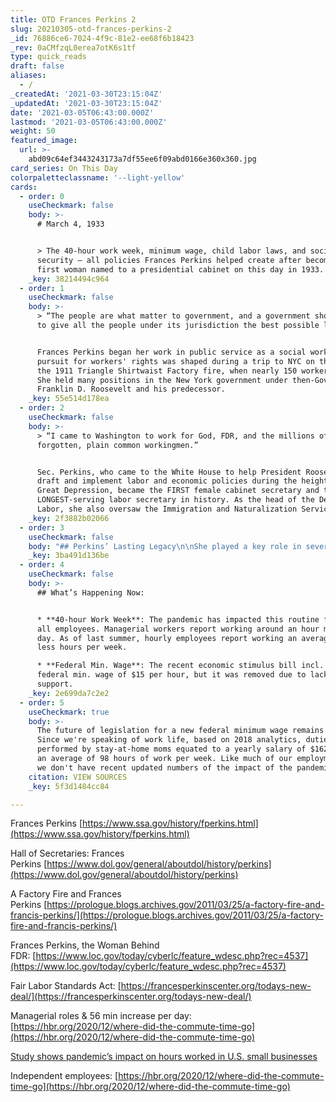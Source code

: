 ```yaml
---
title: OTD Frances Perkins 2
slug: 20210305-otd-frances-perkins-2
_id: 76886ce6-7024-4f9c-81e2-ee68f6b18423
_rev: 0aCMfzqL0erea7otK6s1tf
type: quick_reads
draft: false
aliases:
  - /
_createdAt: '2021-03-30T23:15:04Z'
_updatedAt: '2021-03-30T23:15:04Z'
date: '2021-03-05T06:43:00.000Z'
lastmod: '2021-03-05T06:43:00.000Z'
weight: 50
featured_image:
  url: >-
    abd09c64ef3443243173a7df55ee6f09abd0166e360x360.jpg
card_series: On This Day
colorpaletteclassname: '--light-yellow'
cards:
  - order: 0
    useCheckmark: false
    body: >-
      # March 4, 1933


      > The 40-hour work week, minimum wage, child labor laws, and social
      security – all policies Frances Perkins helped create after becoming the
      first woman named to a presidential cabinet on this day in 1933.
    _key: 38214494c964
  - order: 1
    useCheckmark: false
    body: >-
      > “The people are what matter to government, and a government should aim
      to give all the people under its jurisdiction the best possible life.”


      Frances Perkins began her work in public service as a social worker. Her
      pursuit for workers' rights was shaped during a trip to NYC on the day of
      the 1911 Triangle Shirtwaist Factory fire, when nearly 150 workers died.
      She held many positions in the New York government under then-Governor
      Franklin D. Roosevelt and his predecessor.
    _key: 55e514d178ea
  - order: 2
    useCheckmark: false
    body: >-
      > “I came to Washington to work for God, FDR, and the millions of
      forgotten, plain common workingmen.”


      Sec. Perkins, who came to the White House to help President Roosevelt
      draft and implement labor and economic policies during the height of the
      Great Depression, became the FIRST female cabinet secretary and the
      LONGEST-serving labor secretary in history. As the head of the Dept. of
      Labor, she also oversaw the Immigration and Naturalization Service.
    _key: 2f3882b02066
  - order: 3
    useCheckmark: false
    body: "## Perkins’ Lasting Legacy\n\nShe played a key role in several parts of FDR’s New Deal – including the passing of the Fair Labor Standards Act (1938).\n\n* The act\_established a federal minimum wage ($0.25/hour with a gradual increase over the course of 7 years).\n* It also lowered the standard work week to 44 hours/week (which would decrease to 40 hours/week by 1940)."
    _key: 3ba491d136be
  - order: 4
    useCheckmark: false
    body: >-
      ## What’s Happening Now:


      * **40-hour Work Week**: The pandemic has impacted this routine for nearly
      all employees. Managerial workers report working around an hour more each
      day. As of last summer, hourly employees report working an average of 36%
      less hours per week.

      * **Federal Min. Wage**: The recent economic stimulus bill incl. a *new*
      federal min. wage of $15 per hour, but it was removed due to lack of
      support.
    _key: 2e699da7c2e2
  - order: 5
    useCheckmark: true
    body: >-
      The future of legislation for a new federal minimum wage remains TBD.
      Since we're speaking of work life, based on 2018 analytics, duties
      performed by stay-at-home moms equated to a yearly salary of $162,581 with
      an average of 98 hours of work per week. Like much of our employment data,
      we don't have recent updated numbers of the impact of the pandemic.
    citation: VIEW SOURCES
    _key: 5f3d1484cc84

---
```

Frances Perkins [https://www.ssa.gov/history/fperkins.html](https://www.ssa.gov/history/fperkins.html)

Hall of Secretaries: Frances Perkins [https://www.dol.gov/general/aboutdol/history/perkins](https://www.dol.gov/general/aboutdol/history/perkins)

A Factory Fire and Frances Perkins [https://prologue.blogs.archives.gov/2011/03/25/a-factory-fire-and-francis-perkins/](https://prologue.blogs.archives.gov/2011/03/25/a-factory-fire-and-francis-perkins/)

Frances Perkins, the Woman Behind FDR: [https://www.loc.gov/today/cyberlc/feature_wdesc.php?rec=4537](https://www.loc.gov/today/cyberlc/feature_wdesc.php?rec=4537)

Fair Labor Standards Act: [https://francesperkinscenter.org/todays-new-deal/](https://francesperkinscenter.org/todays-new-deal/)

Managerial roles & 56 min increase per day: [https://hbr.org/2020/12/where-did-the-commute-time-go](https://hbr.org/2020/12/where-did-the-commute-time-go)

[Study shows pandemic’s impact on hours worked in U.S. small businesses](https://news.yale.edu/2020/06/22/study-shows-pandemics-impact-hours-worked-us-small-businesses)

Independent employees: [https://hbr.org/2020/12/where-did-the-commute-time-go](https://hbr.org/2020/12/where-did-the-commute-time-go)